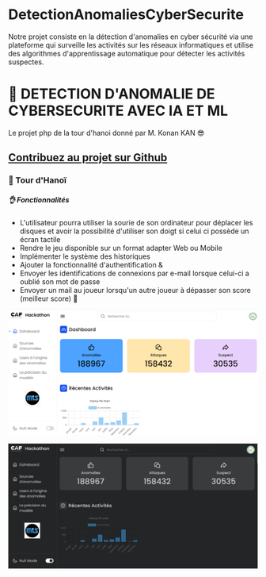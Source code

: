 # DetectionAnomaliesCyberSecurite
Notre projet consiste en la détection d'anomalies en cyber sécurité via une plateforme qui surveille les activités sur les réseaux informatiques et utilise des algorithmes d'apprentissage automatique pour détecter les activités suspectes. 


# 💼 DETECTION D'ANOMALIE DE CYBERSECURITE AVEC IA ET ML
Le projet php de la tour d'hanoi donné par M. Konan KAN 😎

## [Contribuez au projet sur Github](https://github.com/degrize/PHP-Hanoi-ing2)
### 💼 Tour d'Hanoï

##### 👌 Fonctionnalités

- L'utilisateur pourra utiliser la sourie de son ordinateur pour déplacer les disques et avoir la possibilité d'utiliser son doigt si celui ci possède un écran tactile
- Rendre le jeu disponible sur un format adapter Web ou Mobile
- Implémenter le système des historiques
- Ajouter la fonctionnalité d'authentification &
- Envoyer les identifications de connexions par e-mail lorsque celui-ci a oublié son mot de passe
- Envoyer un mail au joueur lorsqu'un autre joueur à dépasser son score (meilleur score)
  💙


![preview img](/frontend/dashboard/Images/dashbord1.PNG)

![preview img](/frontend/dashboard/Images/dashbord2.PNG)

#

